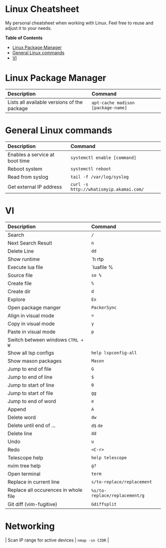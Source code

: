 # Linux Cheatsheet

My personal cheatsheet when working with Linux. Feel free to reuse and adjust it to your needs.

<!-- START doctoc generated TOC please keep comment here to allow auto update -->
<!-- DON'T EDIT THIS SECTION, INSTEAD RE-RUN doctoc TO UPDATE -->
**Table of Contents**

- [Linux Package Manager](#linux-package-manager)
- [General Linux commands](#general-linux-commands)
- [VI](#vi)

<!-- END doctoc generated TOC please keep comment here to allow auto update -->

# Linux Package Manager

| Description                                 | Command                            |
| :------------------------------------------ | :--------------------------------- |
| Lists all available versions of the package | `apt-cache madison [package-name]` |

# General Linux commands

| Description                    | Command                                 |
| :----------------------------- | :-------------------------------------- |
| Enables a service at boot time | `systemctl enable [command]`            |
| Reboot system                  | `systemctl reboot`                      |
| Read from syslog               | `tail -f /var/log/syslog`               |
| Get external IP address        | `curl -s http://whatismyip.akamai.com/` |

# VI

| Description        | Command |
| :----------------- | :------ |
| Search             | `/`     |
| Next Search Result | `n`     |
| Delete Line        | `dd`    |
| Show runtime       | `h rtp  |
| Execute lua file   | `luafile % |
| Source file        | `so %`  |
| Create file        | `%`     |
| Create dir         | `d`     |
| Explore            | `Ex`    |
| Open package manger | `PackerSync` |
| Align in visual mode | `=` |
| Copy in visual mode | `y` |
| Paste in visual mode | `p` |
| Switch between windows `CTRL + W` |
| Show all lsp configs | `help lspconfig-all` |
| Show mason packages | `Mason` |
| Jump to end of file | `G` |
| Jump to end of line | `$` |
| Jump to start of line | `0` |
| Jump to start of file | `gg` |
| Jump to end of word | `e` |
| Append | `A` |
| Delete word | `dw` |
| Delete until end of ... | `d$` `de` |
| Delete line | `dd` |
| Undo | `u` |
| Redo | `<C-r>` |
| Telescope help | `help telescope` |
| nvim tree help | `g?` |
| Open terminal | `term` |
| Replace in current line | `s/to-replace/replacement` |
| Replace all occurences in whole file | `%s/to-replace/replacement/g` |
| Git diff (vim-fugitive) | `Gdiffsplit` |

# Networking
| Scan IP range for active devices | `nmap -sn CIDR` |
